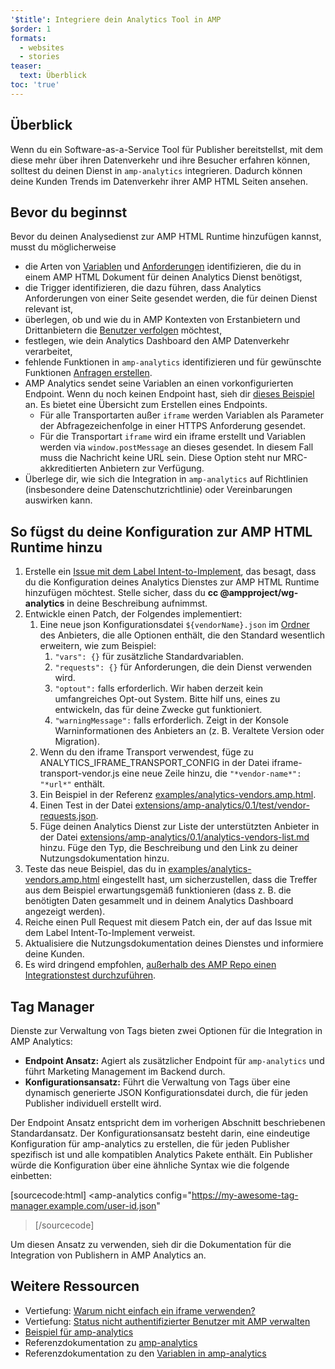 ```yaml
---
'$title': Integriere dein Analytics Tool in AMP
$order: 1
formats:
  - websites
  - stories
teaser:
  text: Überblick
toc: 'true'
---
```


<!--
This file is imported from https://github.com/ampproject/amphtml/blob/main/extensions/amp-analytics/integrating-analytics.md.
Please do not change this file.
If you have found a bug or an issue please
have a look and request a pull request there.
-->

## Überblick <a name="overview"></a>

Wenn du ein Software-as-a-Service Tool für Publisher bereitstellst, mit dem diese mehr über ihren Datenverkehr und ihre Besucher erfahren können, solltest du deinen Dienst in `amp-analytics` integrieren. Dadurch können deine Kunden Trends im Datenverkehr ihrer AMP HTML Seiten ansehen.

## Bevor du beginnst <a name="before-you-begin"></a>

Bevor du deinen Analysedienst zur AMP HTML Runtime hinzufügen kannst, musst du möglicherweise

- die Arten von [Variablen](https://github.com/ampproject/amphtml/blob/main/extensions/amp-analytics/analytics-vars.md) und [Anforderungen](https://github.com/ampproject/amphtml/blob/main/extensions/amp-analytics/amp-analytics.md#requests) identifizieren, die du in einem AMP HTML Dokument für deinen Analytics Dienst benötigst,
- die Trigger identifizieren, die dazu führen, dass Analytics Anforderungen von einer Seite gesendet werden, die für deinen Dienst relevant ist,
- überlegen, ob und wie du in AMP Kontexten von Erstanbietern und Drittanbietern die [Benutzer verfolgen](https://github.com/ampproject/amphtml/blob/main/spec/amp-managing-user-state.md) möchtest,
- festlegen, wie dein Analytics Dashboard den AMP Datenverkehr verarbeitet,
- fehlende Funktionen in `amp-analytics` identifizieren und für gewünschte Funktionen [Anfragen erstellen](https://github.com/ampproject/amphtml/issues/new).
- AMP Analytics sendet seine Variablen an einen vorkonfigurierten Endpoint. Wenn du noch keinen Endpoint hast, sieh dir [dieses Beispiel](https://github.com/ampproject/amp-publisher-sample#amp-analytics-sample) an. Es bietet eine Übersicht zum Erstellen eines Endpoints.
  - Für alle Transportarten außer `iframe` werden Variablen als Parameter der Abfragezeichenfolge in einer HTTPS Anforderung gesendet.
  - Für die Transportart `iframe` wird ein iframe erstellt und Variablen werden via `window.postMessage` an dieses gesendet. In diesem Fall muss die Nachricht keine URL sein. Diese Option steht nur MRC-akkreditierten Anbietern zur Verfügung.
- Überlege dir, wie sich die Integration in `amp-analytics` auf Richtlinien (insbesondere deine Datenschutzrichtlinie) oder Vereinbarungen auswirken kann.

## So fügst du deine Konfiguration zur AMP HTML Runtime hinzu <a name="adding-your-configuration-to-the-amp-html-runtime"></a>

1. Erstelle ein [Issue mit dem Label Intent-to-Implement](https://github.com/ampproject/amphtml/blob/main/extensions/amp-analytics/../../CONTRIBUTING.md#contributing-features), das besagt, dass du die Konfiguration deines Analytics Dienstes zur AMP HTML Runtime hinzufügen möchtest. Stelle sicher, dass du **cc @ampproject/wg-analytics** in deine Beschreibung aufnimmst.
2. Entwickle einen Patch, der Folgendes implementiert:
   1. Eine neue json Konfigurationsdatei `${vendorName}.json` im [Ordner](https://github.com/ampproject/amphtml/tree/master/extensions/amp-analytics/0.1/vendors) des Anbieters, die alle Optionen enthält, die den Standard wesentlich erweitern, wie zum Beispiel:
      1. `"vars": {}` für zusätzliche Standardvariablen.
      2. `"requests": {}` für Anforderungen, die dein Dienst verwenden wird.
      3. `"optout":` falls erforderlich. Wir haben derzeit kein umfangreiches Opt-out System. Bitte hilf uns, eines zu entwickeln, das für deine Zwecke gut funktioniert.
      4. `"warningMessage":` falls erforderlich. Zeigt in der Konsole Warninformationen des Anbieters an (z. B. Veraltete Version oder Migration).
   2. Wenn du den iframe Transport verwendest, füge zu ANALYTICS_IFRAME_TRANSPORT_CONFIG in der Datei iframe-transport-vendor.js eine neue Zeile hinzu, die `"*vendor-name*": "*url*"` enthält.
   3. Ein Beispiel in der Referenz [examples/analytics-vendors.amp.html](https://github.com/ampproject/amphtml/blob/main/extensions/amp-analytics/../../examples/analytics-vendors.amp.html).
   4. Einen Test in der Datei [extensions/amp-analytics/0.1/test/vendor-requests.json](https://github.com/ampproject/amphtml/blob/main/extensions/amp-analytics/../../extensions/amp-analytics/0.1/test/vendor-requests.json).
   5. Füge deinen Analytics Dienst zur Liste der unterstützten Anbieter in der Datei [extensions/amp-analytics/0.1/analytics-vendors-list.md](https://github.com/ampproject/amphtml/blob/main/extensions/amp-analytics/./analytics-vendors-list.md) hinzu. Füge den Typ, die Beschreibung und den Link zu deiner Nutzungsdokumentation hinzu.
3. Teste das neue Beispiel, das du in [examples/analytics-vendors.amp.html](https://github.com/ampproject/amphtml/blob/main/extensions/amp-analytics/../../examples/analytics-vendors.amp.html) eingestellt hast, um sicherzustellen, dass die Treffer aus dem Beispiel erwartungsgemäß funktionieren (dass z. B. die benötigten Daten gesammelt und in deinem Analytics Dashboard angezeigt werden).
4. Reiche einen Pull Request mit diesem Patch ein, der auf das Issue mit dem Label Intent-To-Implement verweist.
5. Aktualisiere die Nutzungsdokumentation deines Dienstes und informiere deine Kunden.
6. Es wird dringend empfohlen, [außerhalb des AMP Repo einen Integrationstest durchzuführen](https://github.com/ampproject/amphtml/blob/main/extensions/amp-analytics/../../3p/README.md#adding-proper-integration-tests).

## Tag Manager <a name="tag-managers"></a>

Dienste zur Verwaltung von Tags bieten zwei Optionen für die Integration in AMP Analytics:

- **Endpoint Ansatz:** Agiert als zusätzlicher Endpoint für `amp-analytics` und führt Marketing Management im Backend durch.
- **Konfigurationsansatz:** Führt die Verwaltung von Tags über eine dynamisch generierte JSON Konfigurationsdatei durch, die für jeden Publisher individuell erstellt wird.

Der Endpoint Ansatz entspricht dem im vorherigen Abschnitt beschriebenen Standardansatz. Der Konfigurationsansatz besteht darin, eine eindeutige Konfiguration für amp-analytics zu erstellen, die für jeden Publisher spezifisch ist und alle kompatiblen Analytics Pakete enthält. Ein Publisher würde die Konfiguration über eine ähnliche Syntax wie die folgende einbetten:

[sourcecode:html]
<amp-analytics
config="https://my-awesome-tag-manager.example.com/user-id.json"

> </amp-analytics>
> [/sourcecode]

Um diesen Ansatz zu verwenden, sieh dir die Dokumentation für die Integration von Publishern in AMP Analytics an.

## Weitere Ressourcen <a name="further-resources"></a>

- Vertiefung: [Warum nicht einfach ein iframe verwenden?](https://github.com/ampproject/amphtml/blob/main/extensions/amp-analytics/why-not-iframe.md)
- Vertiefung: [Status nicht authentifizierter Benutzer mit AMP verwalten](https://github.com/ampproject/amphtml/blob/main/spec/amp-managing-user-state.md)
- [Beispiel für amp-analytics](https://github.com/ampproject/amp-publisher-sample#amp-analytics-sample)
- Referenzdokumentation zu [amp-analytics](https://amp.dev/documentation/components/amp-analytics)
- Referenzdokumentation zu den [Variablen in amp-analytics](https://github.com/ampproject/amphtml/blob/main/extensions/amp-analytics/analytics-vars.md)
